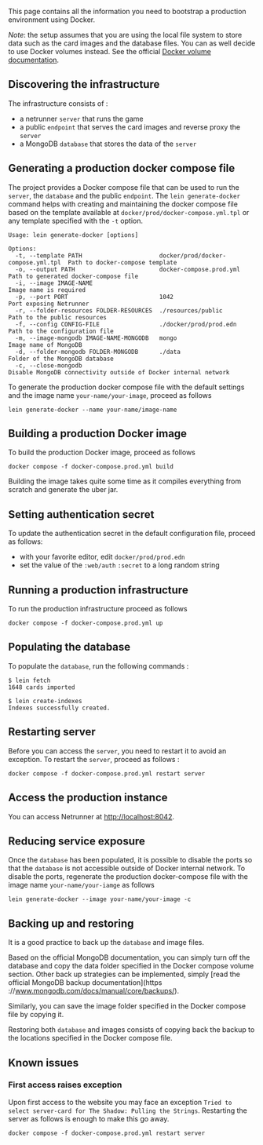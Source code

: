 This page contains all the information you need to bootstrap a production environment using Docker.

*Note*: the setup assumes that you are using the local file system to store data such as the card images and the database files. You can as well decide to use Docker volumes instead. See the official [Docker volume documentation](https://docs.docker.com/storage/volumes/).

## Discovering the infrastructure

The infrastructure consists of :
- a netrunner `server` that runs the game
- a public `endpoint` that serves the card images and reverse proxy the `server`
- a MongoDB `database` that stores the data of the `server`

## Generating a production docker compose file

The project provides a Docker compose file that can be used to run the `server`, the `database` and the public `endpoint`.
The `lein generate-docker` command helps with creating and maintaining the docker compose file based on the template available at `docker/prod/docker-compose.yml.tpl` or any template specified with the `-t` option.

```
Usage: lein generate-docker [options]

Options:
  -t, --template PATH                      docker/prod/docker-compose.yml.tpl  Path to docker-compose template
  -o, --output PATH                        docker-compose.prod.yml             Path to generated docker-compose file
  -i, --image IMAGE-NAME                                                       Image name is required
  -p, --port PORT                          1042                                Port exposing Netrunner
  -r, --folder-resources FOLDER-RESOURCES  ./resources/public                  Path to the public resources
  -f, --config CONFIG-FILE                 ./docker/prod/prod.edn              Path to the configuration file
  -m, --image-mongodb IMAGE-NAME-MONGODB   mongo                               Image name of MongoDB
  -d, --folder-mongodb FOLDER-MONGODB      ./data                              Folder of the MongoDB database
  -c, --close-mongodb                                                          Disable MongoDB connectivity outside of Docker internal network
```

To generate the production docker compose file with the default settings and the image name `your-name/your-image`, proceed as follows

```
lein generate-docker --name your-name/image-name
```

## Building a production Docker image

To build the production Docker image, proceed as follows

```
docker compose -f docker-compose.prod.yml build
 ```

Building the image takes quite some time as it compiles everything from scratch and generate the uber jar.

## Setting authentication secret

To update the authentication secret in the default configuration file, proceed as follows:
- with your favorite editor, edit `docker/prod/prod.edn`
- set the value of the `:web/auth` `:secret` to a long random string

## Running a production infrastructure

To run the production infrastructure proceed as follows

```
docker compose -f docker-compose.prod.yml up
```

## Populating the database

To populate the `database`, run the following commands :

```
$ lein fetch 
1648 cards imported

$ lein create-indexes
Indexes successfully created.
```

## Restarting server

Before you can access the `server`, you need to restart it to avoid an exception. To restart the `server`, proceed as follows :

```
docker compose -f docker-compose.prod.yml restart server
```

## Access the production instance

You can access Netrunner at [http://localhost:8042](http://localhost:8042).

## Reducing service exposure

Once the `database` has been populated, it is possible to disable the ports so that the `database` is not accessible outside of Docker internal network. To disable the ports, regenerate the production docker-compose file with the image name `your-name/your-iamge` as follows

```
lein generate-docker --image your-name/your-image -c
```

## Backing up and restoring

It is a good practice to back up the `database` and image files.

Based on the official MongoDB documentation, you can simply turn off the database and copy the data folder specified in the Docker compose volume section. Other back up strategies can be implemented, simply [read the official MongoDB backup documentation](https ://www.mongodb.com/docs/manual/core/backups/).

Similarly, you can save the image folder specified in the Docker compose file by copying it.

Restoring both `database` and images consists of copying back the backup to the locations specified in the Docker compose file.

## Known issues

### First access raises exception

Upon first access to the website you may face an exception `Tried to select server-card for The Shadow: Pulling the Strings`. Restarting the server as follows is enough to make this go away.

```
docker compose -f docker-compose.prod.yml restart server
```
